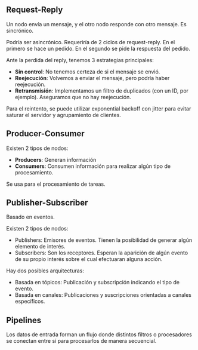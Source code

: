 ## Request-Reply

Un nodo envía un mensaje, y el otro nodo responde con otro mensaje. Es sincrónico.

Podría ser asincrónico. Requeriría de 2 ciclos de request-reply. En el primero se hace un pedido. En el segundo se pide la respuesta del pedido.

Ante la perdida del reply, tenemos 3 estrategias principales:

- **Sin control**: No tenemos certeza de si el mensaje se envió.
- **Reejecución**: Volvemos a enviar el mensaje, pero podría haber reejecución.
- **Retransmisión**: Implementamos un filtro de duplicados (con un ID, por ejemplo). Aseguramos que no hay reejecución.

Para el reintento, se puede utilizar exponential backoff con jitter para evitar saturar el servidor y agrupamiento de clientes.

## Producer-Consumer

Existen 2 tipos de nodos:

- **Producers**: Generan información
- **Consumers**: Consumen información para realizar algún tipo de procesamiento.

Se usa para el procesamiento de tareas.

## Publisher-Subscriber

Basado en eventos.

Existen 2 tipos de nodos:

- Publishers: Emisores de eventos. Tienen la posibilidad de generar algún elemento de interés.
- Subscribers: Son los receptores. Esperan la aparición de algún evento de su propio interés sobre el cual efectuaran alguna acción.

Hay dos posibles arquitecturas:

- Basada en tópicos: Publicación y subscripción indicando el tipo de evento.
- Basada en canales: Publicaciones y suscripciones orientadas a canales específicos.

## Pipelines

Los datos de entrada forman un flujo donde distintos filtros o procesadores se conectan entre sí para procesarlos de manera secuencial.
